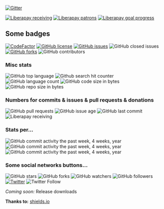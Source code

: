 [![Gitter](https://img.shields.io/gitter/room/z3nth10n/SandreasUnity.svg?style=for-the-badge)](https://gitter.im/SanAndreasUnity)

[![Liberapay receiving](https://img.shields.io/liberapay/receives/z3nth10n.svg?style=for-the-badge)](https://liberapay.com/z3nth10n/donate) [![Liberapay patrons](https://img.shields.io/liberapay/patrons/z3nth10n.svg?style=for-the-badge)](https://liberapay.com/z3nth10n/donate) [![Liberapay goal progress](https://img.shields.io/liberapay/goal/z3nth10n.svg?style=for-the-badge)](https://liberapay.com/z3nth10n/donate)

## Some badges

[![CodeFactor](https://www.codefactor.io/repository/github/z3nth10n/sanandreasunity/badge/master)](https://www.codefactor.io/repository/github/z3nth10n/sanandreasunity) [![GitHub license](https://img.shields.io/github/license/z3nth10n/SanAndreasUnity.svg)](https://github.com/z3nth10n/SanAndreasUnity/blob/master/LICENSE) [![GitHub issues](https://img.shields.io/github/issues/z3nth10n/SanAndreasUnity.svg)](https://github.com/z3nth10n/SanAndreasUnity/issues) ![GitHub closed issues](https://img.shields.io/github/issues-closed-raw/z3nth10n/sanandreasunity.svg) [![GitHub forks](https://img.shields.io/github/forks/z3nth10n/SanAndreasUnity.svg)](https://github.com/z3nth10n/SanAndreasUnity/network)  ![GitHub contributors](https://img.shields.io/github/contributors/z3nth10n/sanandreasunity.svg) 

### Misc stats

![GitHub top language](https://img.shields.io/github/languages/top/z3nth10n/sanandreasunity.svg)  ![Github search hit counter](https://img.shields.io/github/search/z3nth10n/sanandreasunity/goto.svg) ![GitHub language count](https://img.shields.io/github/languages/count/z3nth10n/sanandreasunity.svg)  ![GitHub code size in bytes](https://img.shields.io/github/languages/code-size/z3nth10n/sanandreasunity.svg) ![GitHub repo size in bytes](https://img.shields.io/github/repo-size/z3nth10n/sanandreasunity.svg)

### Numbers for commits & issues & pull requests & donations

![GitHub pull requests](https://img.shields.io/github/issues-pr-raw/z3nth10n/sanandreasunity.svg) ![GitHub issue age](https://img.shields.io/github/issues/detail/age/z3nth10n/sanandreasunity/979.svg) ![GitHub last commit](https://img.shields.io/github/last-commit/z3nth10n/sanandreasunity.svg) ![Liberapay receiving](https://img.shields.io/liberapay/receives/z3nth10n.svg)

### Stats per...

![GitHub commit activity the past week, 4 weeks, year](https://img.shields.io/github/commit-activity/w/z3nth10n/sanandreasunity.svg) ![GitHub commit activity the past week, 4 weeks, year](https://img.shields.io/github/commit-activity/4w/z3nth10n/sanandreasunity.svg) ![GitHub commit activity the past week, 4 weeks, year](https://img.shields.io/github/commit-activity/y/z3nth10n/sanandreasunity.svg)

### Some social networks buttons...

![GitHub stars](https://img.shields.io/github/stars/z3nth10n/sanandreasunity.svg?style=social&label=Stars) ![GitHub forks](https://img.shields.io/github/forks/z3nth10n/sanandreasunity.svg?style=social&label=Fork) ![GitHub watchers](https://img.shields.io/github/watchers/z3nth10n/sanandreasunity.svg?style=social&label=Watch) ![GitHub followers](https://img.shields.io/github/followers/z3nth10n.svg?style=social&label=Follow) [![Twitter](https://img.shields.io/twitter/url/https/github.com/z3nth10n/SanAndreasUnity.svg?style=social)](https://twitter.com/intent/tweet?text=Look%20this%20incredible%20project!&url=https%3A%2F%2Fgithub.com%2Fz3nth10n%2FSanAndreasUnity) ![Twitter Follow](https://img.shields.io/twitter/follow/z3nth10n.svg?style=social&label=Follow)


*Coming soon:* Release downloads

**Thanks to:** [shields.io](https://shields.io)